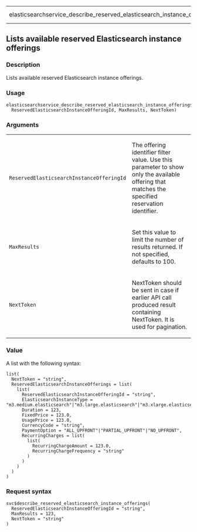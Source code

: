 <table style="width: 100%;">
<tbody>
<tr class="odd">
<td>elasticsearchservice_describe_reserved_elasticsearch_instance_offerings</td>
<td style="text-align: right;">R Documentation</td>
</tr>
</tbody>
</table>

## Lists available reserved Elasticsearch instance offerings

### Description

Lists available reserved Elasticsearch instance offerings.

### Usage

    elasticsearchservice_describe_reserved_elasticsearch_instance_offerings(
      ReservedElasticsearchInstanceOfferingId, MaxResults, NextToken)

### Arguments

<table>
<colgroup>
<col style="width: 35%" />
<col style="width: 65%" />
</colgroup>
<tbody>
<tr class="odd">
<td><code
id="elasticsearchservice_describe_reserved_elasticsearch_instance_offerings_:_ReservedElasticsearchInstanceOfferingId">ReservedElasticsearchInstanceOfferingId</code></td>
<td><p>The offering identifier filter value. Use this parameter to show
only the available offering that matches the specified reservation
identifier.</p></td>
</tr>
<tr class="even">
<td><code
id="elasticsearchservice_describe_reserved_elasticsearch_instance_offerings_:_MaxResults">MaxResults</code></td>
<td><p>Set this value to limit the number of results returned. If not
specified, defaults to 100.</p></td>
</tr>
<tr class="odd">
<td><code
id="elasticsearchservice_describe_reserved_elasticsearch_instance_offerings_:_NextToken">NextToken</code></td>
<td><p>NextToken should be sent in case if earlier API call produced
result containing NextToken. It is used for pagination.</p></td>
</tr>
</tbody>
</table>

### Value

A list with the following syntax:

    list(
      NextToken = "string",
      ReservedElasticsearchInstanceOfferings = list(
        list(
          ReservedElasticsearchInstanceOfferingId = "string",
          ElasticsearchInstanceType = "m3.medium.elasticsearch"|"m3.large.elasticsearch"|"m3.xlarge.elasticsearch"|"m3.2xlarge.elasticsearch"|"m4.large.elasticsearch"|"m4.xlarge.elasticsearch"|"m4.2xlarge.elasticsearch"|"m4.4xlarge.elasticsearch"|"m4.10xlarge.elasticsearch"|"m5.large.elasticsearch"|"m5.xlarge.elasticsearch"|"m5.2xlarge.elasticsearch"|"m5.4xlarge.elasticsearch"|"m5.12xlarge.elasticsearch"|"r5.large.elasticsearch"|"r5.xlarge.elasticsearch"|"r5.2xlarge.elasticsearch"|"r5.4xlarge.elasticsearch"|"r5.12xlarge.elasticsearch"|"c5.large.elasticsearch"|"c5.xlarge.elasticsearch"|"c5.2xlarge.elasticsearch"|"c5.4xlarge.elasticsearch"|"c5.9xlarge.elasticsearch"|"c5.18xlarge.elasticsearch"|"ultrawarm1.medium.elasticsearch"|"ultrawarm1.large.elasticsearch"|"t2.micro.elasticsearch"|"t2.small.elasticsearch"|"t2.medium.elasticsearch"|"r3.large.elasticsearch"|"r3.xlarge.elasticsearch"|"r3.2xlarge.elasticsearch"|"r3.4xlarge.elasticsearch"|"r3.8xlarge.elasticsearch"|"i2.xlarge.elasticsearch"|"i2.2xlarge.elasticsearch"|"d2.xlarge.elasticsearch"|"d2.2xlarge.elasticsearch"|"d2.4xlarge.elasticsearch"|"d2.8xlarge.elasticsearch"|"c4.large.elasticsearch"|"c4.xlarge.elasticsearch"|"c4.2xlarge.elasticsearch"|"c4.4xlarge.elasticsearch"|"c4.8xlarge.elasticsearch"|"r4.large.elasticsearch"|"r4.xlarge.elasticsearch"|"r4.2xlarge.elasticsearch"|"r4.4xlarge.elasticsearch"|"r4.8xlarge.elasticsearch"|"r4.16xlarge.elasticsearch"|"i3.large.elasticsearch"|"i3.xlarge.elasticsearch"|"i3.2xlarge.elasticsearch"|"i3.4xlarge.elasticsearch"|"i3.8xlarge.elasticsearch"|"i3.16xlarge.elasticsearch",
          Duration = 123,
          FixedPrice = 123.0,
          UsagePrice = 123.0,
          CurrencyCode = "string",
          PaymentOption = "ALL_UPFRONT"|"PARTIAL_UPFRONT"|"NO_UPFRONT",
          RecurringCharges = list(
            list(
              RecurringChargeAmount = 123.0,
              RecurringChargeFrequency = "string"
            )
          )
        )
      )
    )

### Request syntax

    svc$describe_reserved_elasticsearch_instance_offerings(
      ReservedElasticsearchInstanceOfferingId = "string",
      MaxResults = 123,
      NextToken = "string"
    )
